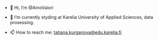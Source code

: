 - 👋 Hi, I’m @AinoVaiori

- 🌱 I’m currently styding at Karelia University of Applied Sciences, data prosessing.

- 📫 How to reach me: tatiana.kurganova@edu.karelia.fi

<!---
AinoVaiori/AinoVaiori is a ✨ special ✨ repository because its `README.md` (this file) appears on your GitHub profile.
You can click the Preview link to take a look at your changes.
--->
